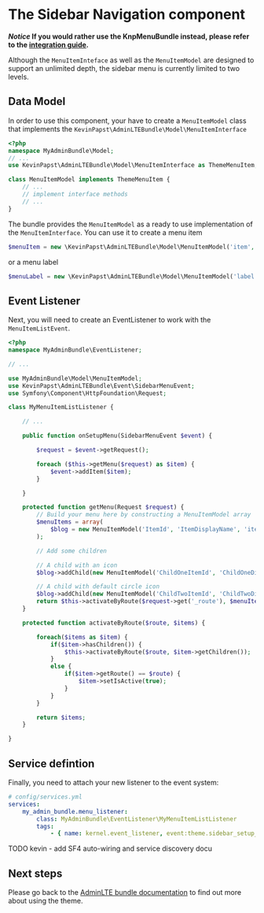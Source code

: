 # The Sidebar Navigation component

__*Notice* If you would rather use the KnpMenuBundle instead, please refer to the [integration guide][1].__

Although the `MenuItemInteface` as well as the `MenuItemModel` are designed to support an unlimited depth, the sidebar menu is currently limited to two levels.

## Data Model

In order to use this component, your have to create a `MenuItemModel` class that implements the `KevinPapst\AdminLTEBundle\Model\MenuItemInterface`
```php
<?php
namespace MyAdminBundle\Model;
// ...
use KevinPapst\AdminLTEBundle\Model\MenuItemInterface as ThemeMenuItem;

class MenuItemModel implements ThemeMenuItem {
	// ...
	// implement interface methods
	// ...
}
```
The bundle provides the `MenuItemModel` as a ready to use implementation of the `MenuItemInterface`. You can use it to create a menu item

```php
$menuItem = new \KevinPapst\AdminLTEBundle\Model\MenuItemModel('item', 'Item', 'item_route_name');
```

or a menu label

```php
$menuLabel = new \KevinPapst\AdminLTEBundle\Model\MenuItemModel('label', 'Label', false);
```

## Event Listener
Next, you will need to create an EventListener to work with the `MenuItemListEvent`.
```php
<?php
namespace MyAdminBundle\EventListener;

// ...

use MyAdminBundle\Model\MenuItemModel;
use KevinPapst\AdminLTEBundle\Event\SidebarMenuEvent;
use Symfony\Component\HttpFoundation\Request;

class MyMenuItemListListener {

	// ...

	public function onSetupMenu(SidebarMenuEvent $event) {

		$request = $event->getRequest();

        foreach ($this->getMenu($request) as $item) {
            $event->addItem($item);
        }

	}

	protected function getMenu(Request $request) {
		// Build your menu here by constructing a MenuItemModel array
		$menuItems = array(
            $blog = new MenuItemModel('ItemId', 'ItemDisplayName', 'item_symfony_route', array(/* options */), 'iconclasses fa fa-plane')
        );

        // Add some children

        // A child with an icon
        $blog->addChild(new MenuItemModel('ChildOneItemId', 'ChildOneDisplayName', 'child_1_route', array(), 'fa fa-rss-square'));

        // A child with default circle icon
        $blog->addChild(new MenuItemModel('ChildTwoItemId', 'ChildTwoDisplayName', 'child_2_route'));
		return $this->activateByRoute($request->get('_route'), $menuItems);
	}

	protected function activateByRoute($route, $items) {

        foreach($items as $item) {
            if($item->hasChildren()) {
                $this->activateByRoute($route, $item->getChildren());
            }
            else {
                if($item->getRoute() == $route) {
                    $item->setIsActive(true);
                }
            }
        }

        return $items;
    }

}
```

## Service defintion

Finally, you need to attach your new listener to the event system:

```yaml
# config/services.yml
services:
    my_admin_bundle.menu_listener:
        class: MyAdminBundle\EventListener\MyMenuItemListListener
        tags:
            - { name: kernel.event_listener, event:theme.sidebar_setup_menu, method:onSetupMenu }
```

TODO kevin - add SF4 auto-wiring and service discovery docu

## Next steps

Please go back to the [AdminLTE bundle documentation](index.md) to find out more about using the theme.

[1]: knp_menu.md